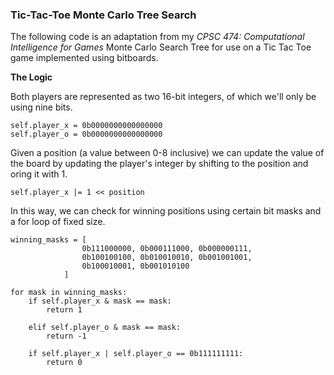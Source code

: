 ### **Tic-Tac-Toe Monte Carlo Tree Search**

The following code is an adaptation from my *CPSC 474: Computational Intelligence for Games* Monte Carlo Search Tree for use on a Tic Tac Toe game implemented using bitboards.

**The Logic**

Both players are represented as two 16-bit integers, of which we'll only be using nine bits. 
```{python}
self.player_x = 0b0000000000000000
self.player_o = 0b0000000000000000
```

Given a position (a value between 0-8 inclusive) we can update the value of the board by updating the player's integer by shifting to the position and oring it with 1.
```{python}
self.player_x |= 1 << position
```
In this way, we can check for winning positions using certain bit masks and a for loop of fixed size.
```{python}
winning_masks = [
                0b111000000, 0b000111000, 0b000000111,
                0b100100100, 0b010010010, 0b001001001,
                0b100010001, 0b001010100 
            ]

for mask in winning_masks:
    if self.player_x & mask == mask:
        return 1
                
    elif self.player_o & mask == mask:
        return -1
            
    if self.player_x | self.player_o == 0b111111111:
        return 0
```

